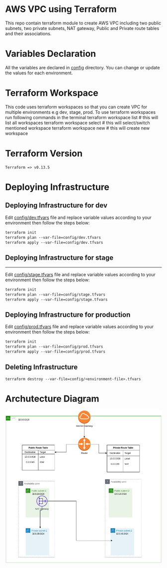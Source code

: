 # AWS VPC using Terraform
This repo contain terraform module to create AWS VPC including two public subnets, two private subnets, NAT gateway, Public and Private route tables and their associations.

# Variables Declaration

All the variables are declared in [config](config) directory. You can change or update the values for each environment.

# Terraform Workspace

This code uses terraform workspaces so that you can create VPC for multiple environments e.g dev, stage, prod. To use terraform workspaces run following commands in the terminal
    terraform workspace list                    # this will list all workspaces
    terraform workspace select <workspace name> # this will select/switch mentioned workspace
    terraform workspace new <name>              # this will create new workspace


# Terraform Version
    Terraform => v0.13.5    

# Deploying Infrastructure

## Deploying Infrastructure for dev

Edit [config/dev.tfvars](config/dev.tfvars) file and replace variable values according to your environment then follow the steps below:

    terraform init
    terraform plan --var-file=config/dev.tfvars
    terraform apply --var-file=config/dev.tfvars

## Deploying Infrastructure for stage
----
Edit [config/stage.tfvars](config/stage.tfvars) file and replace variable values according to your environment then follow the steps below:

    terraform init
    terraform plan --var-file=config/stage.tfvars
    terraform apply --var-file=config/stage.tfvars

## Deploying Infrastructure for production

Edit [config/prod.tfvars](config/prod.tfvars) file and replace variable values according to your environment then follow the steps below:

    terraform init
    terraform plan --var-file=config/prod.tfvars
    terraform apply --var-file=config/prod.tfvars

## Deleting Infrastructure

    terraform destroy --var-file=config/<environment-file>.tfvars                 

# Archutecture Diagram

![VPC](vpc.png "AWS VPC")